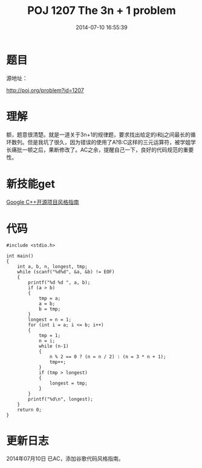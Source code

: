 ﻿---
title: POJ 1207 The 3n + 1 problem
date: 2014-07-10 16:55:39
categories: Exercise
toc: true
---
# 题目
源地址：

http://poj.org/problem?id=1207

# 理解
额，题意很清楚。就是一道关于3n+1的规律题，要求找出给定的i和j之间最长的循环数列。但是我坑了很久，因为错误的使用了A?B:C这样的三元运算符，被学姐学长痛批一顿之后，果断修改了。AC之余，提醒自己一下，良好的代码规范的重要性。

<!-- more -->

# 新技能get
[Google C++开源项目风格指南](http://zh-google-styleguide.readthedocs.org/en/latest/google-cpp-styleguide/)

# 代码

```
#include <stdio.h>

int main()
{
    int a, b, n, longest, tmp;
    while (scanf("%d%d", &a, &b) != EOF)
    {
        printf("%d %d ", a, b);
        if (a > b)
        {
            tmp = a;
            a = b;
            b = tmp;
        }
        longest = n = 1;
        for (int i = a; i <= b; i++)
        {
            tmp = 1;
            n = i;
            while (n-1)
            {
                n % 2 == 0 ? (n = n / 2) : (n = 3 * n + 1);
                tmp++;
            }
            if (tmp > longest)
            {
                longest = tmp;
            }
        }
        printf("%d\n", longest);
    }
    return 0;
}

```

# 更新日志
2014年07月10日 已AC，添加谷歌代码风格指南。